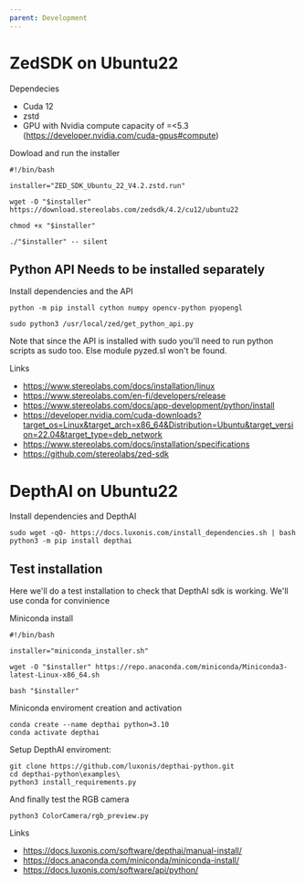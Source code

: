 ```yaml
---
parent: Development
---
```


# ZedSDK on Ubuntu22

Dependecies 
- Cuda 12
- zstd
- GPU with Nvidia compute capacity of =<5.3 (https://developer.nvidia.com/cuda-gpus#compute)

Dowload and run the installer

```
#!/bin/bash

installer="ZED_SDK_Ubuntu_22_V4.2.zstd.run"

wget -O "$installer" https://download.stereolabs.com/zedsdk/4.2/cu12/ubuntu22

chmod +x "$installer"

./"$installer" -- silent
```

## Python API Needs to be installed separately

Install dependencies and the API
```
python -m pip install cython numpy opencv-python pyopengl

sudo python3 /usr/local/zed/get_python_api.py
```
Note that since the API is installed with sudo you'll need to run python scripts as sudo too.
Else module pyzed.sl won't be found. 

Links
- https://www.stereolabs.com/docs/installation/linux
- https://www.stereolabs.com/en-fi/developers/release
- https://www.stereolabs.com/docs/app-development/python/install
- https://developer.nvidia.com/cuda-downloads?target_os=Linux&target_arch=x86_64&Distribution=Ubuntu&target_version=22.04&target_type=deb_network
- https://www.stereolabs.com/docs/installation/specifications
- https://github.com/stereolabs/zed-sdk

# DepthAI on Ubuntu22
Install dependencies and DepthAI
```
sudo wget -qO- https://docs.luxonis.com/install_dependencies.sh | bash
python3 -m pip install depthai
```

## Test installation

Here we'll do a test installation to check that DepthAI sdk is working. We'll use conda for convinience

Miniconda install
```
#!/bin/bash

installer="miniconda_installer.sh"

wget -O "$installer" https://repo.anaconda.com/miniconda/Miniconda3-latest-Linux-x86_64.sh

bash "$installer"
```
Miniconda enviroment creation and activation
```
conda create --name depthai python=3.10
conda activate depthai
```

Setup DepthAI enviroment:
```
git clone https://github.com/luxonis/depthai-python.git
cd depthai-python\examples\
python3 install_requirements.py
```
And finally test the RGB camera
```
python3 ColorCamera/rgb_preview.py
```
Links
- https://docs.luxonis.com/software/depthai/manual-install/
- https://docs.anaconda.com/miniconda/miniconda-install/
- https://docs.luxonis.com/software/api/python/
  
